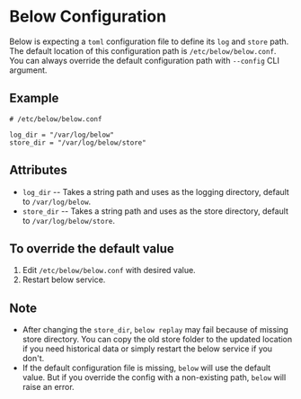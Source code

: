 # Below Configuration

Below is expecting a `toml` configuration file to define its `log` and `store` path. The default location of this configuration path is `/etc/below/below.conf`. You can always override the default configuration path with `--config` CLI argument. 

## Example
```
# /etc/below/below.conf

log_dir = "/var/log/below"
store_dir = "/var/log/below/store"
```

## Attributes
* `log_dir` -- Takes a string path and uses as the logging directory, default to `/var/log/below`. 
* `store_dir` -- Takes a string path and uses as the store directory, default to `/var/log/below/store`.

## To override the default value
1. Edit `/etc/below/below.conf` with desired value.
2. Restart below service.

## Note
* After changing the `store_dir`, `below replay` may fail because of missing store directory. You can copy the old store folder to the updated location if you need historical data or simply restart the below service if you don't.
* If the default configuration file is missing, `below` will use the default value. But if you override the config with a non-existing path, `below` will raise an error.
